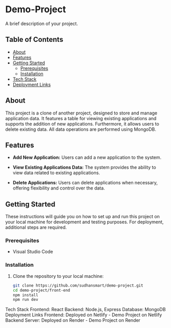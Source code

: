 # Demo-Project

A brief description of your project.

## Table of Contents

- [About](#about)
- [Features](#features)
- [Getting Started](#getting-started)
  - [Prerequisites](#prerequisites)
  - [Installation](#installation)
- [Tech Stack](#tech-stack)
- [Deployment Links](#deployment-links)

## About

This project is a clone of another project, designed to store and manage application data. It features a table for viewing existing applications and supports the addition of new applications. Furthermore, it allows users to delete existing data. All data operations are performed using MongoDB.

## Features

- **Add New Application:** Users can add a new application to the system.

- **View Existing Applications Data:** The system provides the ability to view data related to existing applications.

- **Delete Applications:** Users can delete applications when necessary, offering flexibility and control over the data.

## Getting Started

These instructions will guide you on how to set up and run this project on your local machine for development and testing purposes. For deployment, additional steps are required.

### Prerequisites

- Visual Studio Code

### Installation

1. Clone the repository to your local machine:
   ```bash
   git clone https://github.com/sudhansmart/demo-project.git
   cd demo-project/front-end
   npm install
   npm run dev
   
Tech Stack
Frontend: React
Backend: Node.js, Express
Database: MongoDB
Deployment Links
Frontend: Deployed on Netlify - Demo Project on Netlify
Backend Server: Deployed on Render - Demo Project on Render


